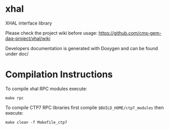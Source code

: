 # xhal
XHAL interface library

Please check the project wiki before usage:
https://github.com/cms-gem-daq-project/xhal/wiki

Developers documentation is generated with Doxygen and can be found under doc/

# Compilation Instructions

To compile xhal RPC modules execute:

```
make rpc
```

To compile CTP7 RPC libraries first compile `$BUILD_HOME/ctp7_modules` then execute:

```
make clean -f Makefile_ctp7
```
